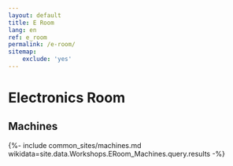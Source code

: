 ```yaml
---
layout: default
title: E Room
lang: en
ref: e_room
permalink: /e-room/
sitemap:
    exclude: 'yes'
---
```

# Electronics Room
## Machines

{%- include common_sites/machines.md wikidata=site.data.Workshops.ERoom_Machines.query.results -%}

